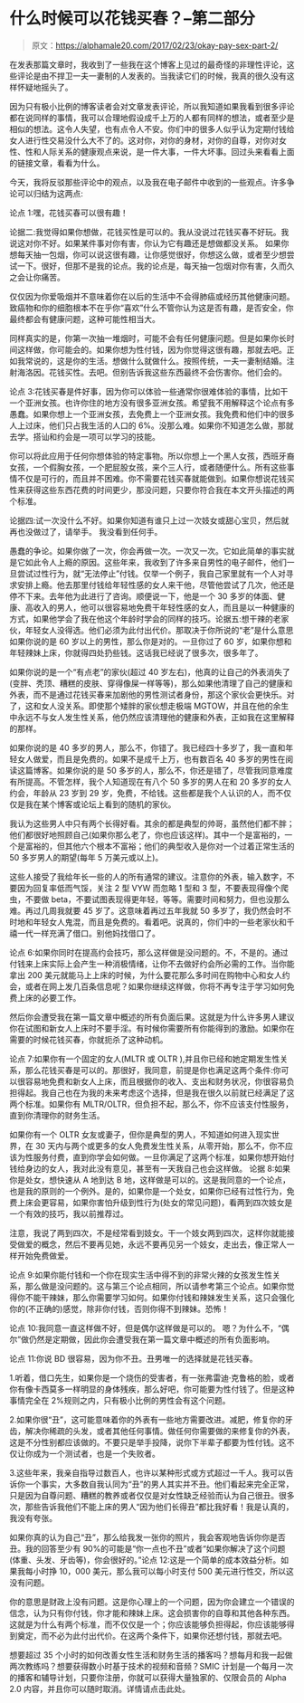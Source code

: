 # 什么时候可以花钱买春？–第二部分

> 原文：<https://alphamale20.com/2017/02/23/okay-pay-sex-part-2/>

在发表那篇文章时，我收到了一些我在这个博客上见过的最奇怪的非理性评论，这些评论是由不捍卫一夫一妻制的人发表的。当我读它们的时候，我真的很久没有这样怀疑地摇头了。

因为只有极小比例的博客读者会对文章发表评论，所以我知道如果我看到很多评论都在说同样的事情，我可以合理地假设成千上万的人都有同样的想法，或者至少是相似的想法。这令人失望，也有点令人不安。你们中的很多人似乎认为定期付钱给女人进行性交易没什么大不了的。这对你，对你的身材，对你的自尊，对你对女性、性和人际关系的健康观点来说，是一件大事，一件大坏事。回过头来看看上面的链接文章，看看为什么。

今天，我将反驳那些评论中的观点，以及我在电子邮件中收到的一些观点。许多争论可以归结为这两点:

论点 1:嘿，花钱买春可以很有趣！

论据二:我觉得如果你想做，花钱买性是可以的。我从没说过花钱买春不好玩。我说这对你不好。如果某件事对你有害，你认为它有趣还是想做都没关系。
如果你想每天抽一包烟，你可以说这很有趣，让你感觉很好，你想这么做，或者至少想尝试一下。很好，但那不是我的论点。我的论点是，每天抽一包烟对你有害，久而久之会让你痛苦。

仅仅因为你爱吸烟并不意味着你在以后的生活中不会得肺癌或经历其他健康问题。致癌物和你的细胞根本不在乎你“喜欢”什么不管你认为这是否有趣，是否安全，你最终都会有健康问题，这种可能性相当大。

同样真实的是，你第一次抽一堆烟时，可能不会有任何健康问题。但是如果你长时间这样做，你可能会的。如果你想为性付钱，因为你觉得这很有趣，那就去吧。正如我常说的，这是你的生活。想做什么就做什么。按照传统，一夫一妻制结婚。注射海洛因。花钱买性。去吧。但别告诉我这些东西最终不会伤害你。他们会的。

论点 3:花钱买春是件好事，因为你可以体验一些通常你很难体验的事情，比如干一个亚洲女孩。也许你住的地方没有很多亚洲女孩。希望我不用解释这个论点有多愚蠢。如果你想上一个亚洲女孩，去免费上一个亚洲女孩。我免费和他们中的很多人上过床，他们只占我生活的人口的 6%。没那么难。如果你不知道怎么做，那就去学。搭讪和约会是一项可以学习的技能。

你可以将此应用于任何你想体验的特定事物。所以你想上一个黑人女孩，西班牙裔女孩，一个假胸女孩，一个肥屁股女孩，来个三人行，或者随便什么。所有这些事情不仅是可行的，而且并不困难。你不需要花钱买春就能做到。如果你想说花钱买性来获得这些东西花费的时间更少，那没问题，只要你符合我在本文开头描述的两个标准。

论据四:试一次没什么不好。如果你知道有谁只上过一次妓女或甜心宝贝，然后就再也没做过了，请举手。
我没看到任何手。

愚蠢的争论。如果你做了一次，你会再做一次。一次又一次。它如此简单的事实就是它如此令人上瘾的原因。这些年来，我收到了许多来自男性的电子邮件，他们一旦尝试过性行为，就“无法停止”付钱。仅举一个例子，我自己家里就有一个人对寻求安排上瘾。他去那里付钱给年轻性感的女人来干他，尽管他尝试了几次，他还是停不下来。去年他为此进行了咨询。顺便说一下，他是一个 30 多岁的体面、健康、高收入的男人，他可以很容易地免费干年轻性感的女人，而且是以一种健康的方式，如果他学会了我在他这个年龄时学会的同样的技巧。论据五:想干辣的老家伙，年轻女人没得选。他们必须为此付出代价。那取决于你所说的“老”是什么意思如果你说的是 60 岁以上的男性，那么你是对的。一旦你过了 60 岁，如果你想和年轻辣妹上床，你就得四处扔些钱。这话我已经说了很多次，很多年了。

如果你说的是一个“有点老”的家伙(超过 40 岁左右)，他真的让自己的外表消失了(变胖、秃顶、糟糕的皮肤、穿得像屎一样等等)，那么如果他清理了自己的健康和外表，而不是通过花钱买春来加剧他的男性测试者身份，那这个家伙会更快乐。对了，这和女人没关系。即使那个矮胖的家伙想走极端 MGTOW，并且在他的余生中永远不与女人发生性关系，他仍然应该清理他的健康和外表，正如我在这里解释的那样。

如果你说的是 40 多岁的男人，那么不，你错了。我已经四十多岁了，我一直和年轻女人做爱，而且是免费的。如果不是成千上万，也有数百名 40 多岁的男性在阅读这篇博客。如果你说的是 50 多岁的人，那么不，你还是错了，尽管我同意难度有所提高。不管怎样，我个人知道现在有八个 50 多岁的男人在和 20 多岁的女人约会，年龄从 23 岁到 29 岁，免费，不给钱。这些都是我个人认识的人，而不仅仅是我在某个博客或论坛上看到的随机的家伙。

我认为这些男人中只有两个长得好看。其余的都是典型的帅哥，虽然他们都不胖；他们都很好地照顾自己(如果你那么老了，你也应该这样)。其中一个是富裕的，一个是富裕的，但其他六个根本不富裕；他们的典型收入是你对一个过着正常生活的 50 多岁男人的期望(每年 5 万美元或以上)。

这些人接受了我给年长一些的人的所有通常的建议。注意你的外表，输入数字，不要因为回复率低而气馁，关注 2 型 VYW 而忽略 1 型和 3 型，不要表现得像个爬虫，不要做 beta，不要试图表现得更年轻，等等。需要时间和努力，但也没那么难。再过几周我就要 45 岁了。这意味着再过五年我就 50 多岁了，我仍然会时不时地和年轻女人鬼混，而且是免费的。看着吧。说真的，你们中的一些老家伙和千禧一代一样充满了借口。别他妈找借口了。

论点 6:如果你同时在提高约会技巧，那么这样做是没问题的。不，不是的。通过付钱来上床实际上会产生一种消极情绪，让你不去做好约会所必需的工作。当你能拿出 200 美元就能马上上床的时候，为什么要花那么多时间在购物中心和女人约会，或者在网上发几百条信息呢？如果你继续这样做，你将不再专注于学习如何免费上床的必要工作。

然后你会遭受我在第一篇文章中概述的所有负面后果。这就是为什么许多男人建议你在试图和新女人上床时不要手淫。有时候你需要所有你能得到的激励。如果你在需要的时候花钱买春，你就扼杀了这种动机。

论点 7:如果你有一个固定的女人(MLTR 或 OLTR ),并且你已经和她定期发生性关系，那么花钱买春是可以的。那很好，我同意，前提是你也满足这两个条件:你可以很容易地免费和新女人上床，而且根据你的收入、支出和财务状况，你很容易负担得起。我自己也在为我的未来考虑这个选择，但是我在很久以前就已经满足了这两个标准。如果你有 MLTR/OLTR，但负担不起，那么不，你不应该支付性服务，直到你清理你的财务生活。

如果你有一个 OLTR 女友或妻子，但你是典型的男人，不知道如何进入现实世界，在 30 天内与两个或更多的女人免费发生性关系，从零开始，那么不，你不应该为性服务付费，直到你学会如何做。一旦你满足了这两个标准，如果你想开始付钱给身边的女人，我对此没有意见，甚至有一天我自己也会这样做。 论据 8:如果你是处女，想快速从 A 地到达 B 地，这样做是可以的。这是我同意的一个论点，也是我的原则的一个例外。是的，如果你是一个处女，如果你已经有过性行为，免费上床会更容易，如果你害怕升级到性行为(处女的常见问题)，看两到四次妓女是一个有效的技巧，我以前推荐过。

注意，我说了两到四次，不是经常看到妓女。干一个妓女两到四次，这样你就能接受做爱的概念，然后不要再见她，永远不要再见另一个妓女，走出去，像正常人一样开始免费做爱。

论点 9:如果你能付钱和一个你在现实生活中得不到的非常火辣的女孩发生性关系，那么做是没问题的。这与第三个论点相同，所以请参考第三个论点。如果你觉得你不能干辣妹，那么你需要学习如何。如果你付钱和辣妹发生关系，这只会强化你的(不正确的)感觉，除非你付钱，否则你得不到辣妹。恐怖！

论点 10:我同意一直这样做不好，但是偶尔这样做是可以的。
嗯？为什么不，“偶尔”做仍然是定期做，因此你会遭受我在第一篇文章中概述的所有负面影响。

论点 11:你说 BD 很容易，因为你不丑。丑男唯一的选择就是花钱买春。

1.听着，借口先生，如果你是一个烧伤的受害者，有一张弗雷迪·克鲁格的脸，或者你有像卡西莫多一样明显的身体残疾，那么好吧，你可能要为性付钱了。但是这种事情完全在 2%规则之内，只有极小比例的男性会有这个问题。

2.如果你很“丑”，这可能意味着你的外表有一些地方需要改进。减肥，修复你的牙齿，解决你稀疏的头发，或者其他任何事情。做任何你需要做的来修复你的外表，这是不分性别都应该做的。不要只是举手投降，说你下半辈子都要为性付钱。这不仅让你成为一个测试者，也是一个失败者。

3.这些年来，我亲自指导过数百人，也许以某种形式或方式超过一千人。我可以告诉你一个事实，大多数自我认同为“丑”的男人其实并不丑。他们看起来完全正常，只是因为自尊问题、糟糕的教养或者仅仅是对女性缺乏经验而认为自己很丑。很多次，那些告诉我他们不能上床的男人“因为他们长得丑”都比我好看！我是认真的，我没有夸张。

如果你真的认为自己“丑”，那么给我发一张你的照片，我会客观地告诉你你是否丑。我的回答至少有 90%的可能是“你一点也不丑”或者“如果你解决了这个问题(体重、头发、牙齿等)，你会很好的。”论点 12:这是一个简单的成本效益分析。如果我每小时挣 10，000 美元，那么我可以每小时支付 500 美元进行性交，所以这没有问题。

你的意思是财政上没有问题。这是你心理上的一个问题，因为你会建立一个错误的信念，认为只有你付钱，你才能和辣妹上床。这会损害你的自尊和其他各种东西。这就是为什么有两个标准，而不仅仅是一个；你应该能够负担得起，你应该能够得到奠定，而不必为此付出代价。在这两个条件下，如果你还想付钱，那就去吧。

想要超过 35 个小时的如何改善女性生活和财务生活的播客吗？想每月和我一起做两次教练吗？想要获得数小时基于技术的视频和音频？SMIC 计划是一个每月一次的播客和辅导计划，只要你注册，你就可以获得大量独家的、仅限会员的 Alpha 2.0 内容，并且你可以随时取消。详情请点击此处。